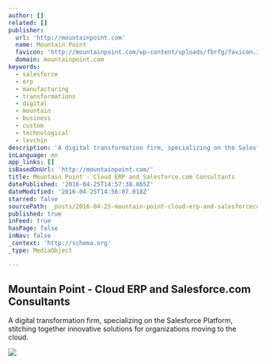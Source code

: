 ```yaml
---
author: []
related: []
publisher:
  url: 'http://mountainpoint.com'
  name: Mountain Point
  favicon: 'http://mountainpoint.com/wp-content/uploads/fbrfg/favicon.ico'
  domain: mountainpoint.com
keywords:
  - salesforce
  - erp
  - manufacturing
  - transformations
  - digital
  - mountain
  - business
  - custom
  - technological
  - levchin
description: 'A digital transformation firm, specializing on the Salesforce Platform, stitching together innovative solutions for organizations moving to the cloud.'
inLanguage: en
app_links: []
isBasedOnUrl: 'http://mountainpoint.com/'
title: Mountain Point - Cloud ERP and Salesforce.com Consultants
datePublished: '2016-04-25T14:57:38.865Z'
dateModified: '2016-04-25T14:56:07.018Z'
starred: false
sourcePath: _posts/2016-04-25-mountain-point-cloud-erp-and-salesforcecom-consultants.md
published: true
inFeed: true
hasPage: false
inNav: false
_context: 'http://schema.org'
_type: MediaObject

---
```

<article style=""><h1>Mountain Point - Cloud ERP and Salesforce.com Consultants</h1><p>A digital transformation firm, specializing on the Salesforce Platform, stitching together innovative solutions for organizations moving to the cloud.</p><img src="http://mountainpoint.com/wp-content/uploads/2015/12/MP-Twitter-Logo.png" /></article>